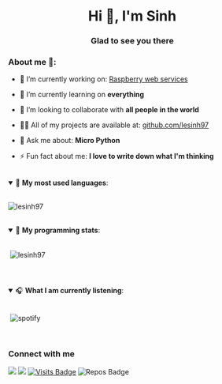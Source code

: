 <h1 align="center">Hi 👋, I'm Sinh</h1>
<h3 align="center">Glad to see you there</h3>

### About me 💬:

- 🔭 I’m currently working on: [Raspberry web services](https://github.com/lesinh97/webserver-api)

- 🌱 I’m currently learning on **everything**

- 👯 I’m looking to collaborate with **all people in the world**

- 👨‍💻 All of my projects are available at: [github.com/lesinh97](https://github.com/lesinh97)

- 💬 Ask me about: **Micro Python**

- ⚡ Fun fact about me: **I love to write down what I'm thinking**

<br>
<details open> 
 <summary>🤖 <b>My most used languages</b>: </summary>
 <br>
<p><img align="center" src="https://github-readme-stats.vercel.app/api/top-langs/?username=lesinh97&layout=compact&hide=html" alt="lesinh97" /></p>
</details>
<br>

<details open> 
 <summary>🤖 <b>My programming stats</b>: </summary>
  <br>
<p>&nbsp;<img align="center" src="https://github-readme-stats.vercel.app/api?username=lesinh97&show_icons=true" alt="lesinh97" /></p>
  <br>
</details>

### 
<details open> 
 <summary>🎧 <b>What I am currently listening</b>: </summary>
  <br>
 <p>&nbsp;<img align="center" src="https://spotify-github-profile.vercel.app/api/view?uid=kzcv78s4nahpess04jo1ymd9u&cover_image=true&theme=default" alt="spotify"/></p>
  <br>
</details>

### Connect with me

<p align = "center">
  
[<img src="https://img.shields.io/badge/facebook-%231877F2.svg?&style=for-the-badge&logo=facebook&logoColor=white" />](https://facebook.com/lawlietle) 
[<img src = "https://img.shields.io/badge/instagram-%23E4405F.svg?&style=for-the-badge&logo=instagram&logoColor=white">](https://www.instagram.com/ldsinh/)
[![Visits Badge](https://badges.pufler.dev/visits/lesinh97/lesinh97?style=for-the-badge&color=blue)](https://github.com/lesinh97/lesinh97)
![Repos Badge](https://badges.pufler.dev/repos/lesinh97?style=for-the-badge&color=red)

</p>
